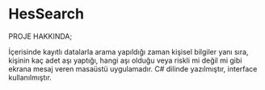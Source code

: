 # HesSearch
PROJE HAKKINDA;

İçerisinde kayıtlı datalarla arama yapıldığı zaman kişisel bilgiler yanı sıra, kişinin kaç adet aşı yaptığı, hangi aşı olduğu veya riskli mi değil mi gibi ekrana mesaj veren masaüstü uygulamadır.
C# dilinde yazılmıştır, interface kullanılmıştır.
